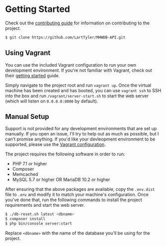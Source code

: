 # Getting Started
Check out the  [contributing guide](.github/CONTRIBUTING.md) for information on contributing to the project.

```sh
$ git clone https://github.com/LartTyler/MHWDB-API.git
```

## Using Vagrant
You can use the included Vagrant configuration to run your own development environment. If you're not familiar with
Vagrant, check out their [getting started](https://www.vagrantup.com/intro/index.html) guide.

Simply navigate to the project root and run `vagrant up`. Once the virtual machine has been created and has booted,
you can use `vagrant ssh` to SSH into the box and run `/vagrant/server-start.sh` to start the web server (which will
listen on `0.0.0.0:8000` by default).

## Manual Setup
Support is not provided for any development environments that are set up manually. If you open an issue, I'll try to
help out as much as possible, but I can't promise anything. If you'd like your devleopment environment to be supported,
please use the [Vagrant configuration](#using-vagrant).

The project requires the following software in order to run:

- PHP 7.1 or higher
- Composer
- Memcached
- MySQL 5.7 or higher OR MariaDB 10.2 or higher

After ensuring that the above packages are available, copy the `.env.dist` file to `.env` and modify it to match your
machine's configuration. Once you've done that, run the following commands to install the project requirements and start
the web server.

```sh
$ ./db-reset.sh latest <dbname>
$ composer install
$ php bin/console server:start
```

Replace `<dbname>`  with the name of the database you'll be using for the project.